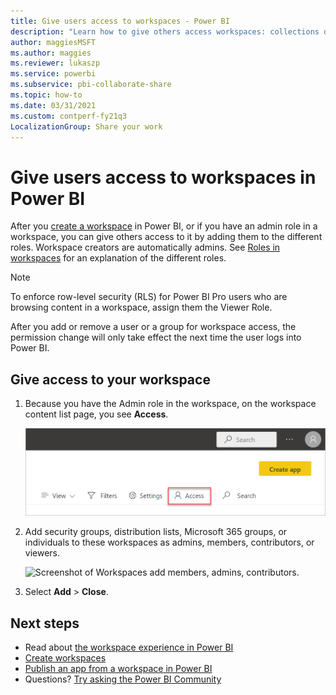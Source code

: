 ```yaml
---
title: Give users access to workspaces - Power BI
description: "Learn how to give others access workspaces: collections of dashboards, reports, and paginated reports built to deliver key metrics for your organization."
author: maggiesMSFT
ms.author: maggies
ms.reviewer: lukaszp
ms.service: powerbi
ms.subservice: pbi-collaborate-share
ms.topic: how-to
ms.date: 03/31/2021
ms.custom: contperf-fy21q3
LocalizationGroup: Share your work
---
```

# Give users access to workspaces in Power BI

After you [create a workspace](service-create-the-new-workspaces.md) in Power BI, or if you have an admin role in a workspace, you can give others access to it by adding them to the different roles. Workspace creators are automatically admins. See [Roles in workspaces](service-roles-new-workspaces.md) for an explanation of the different roles.

> [!NOTE]
> To enforce row-level security (RLS) for Power BI Pro users who are browsing content in a workspace, assign them the Viewer Role.
> 
> After you add or remove a user or a group for workspace access, the permission change will only take effect the next time the user logs into Power BI.

## Give access to your workspace

1. Because you have the Admin role in the workspace, on the workspace content list page, you see **Access**.

    ![Screenshot of Workspaces content list.](media/service-create-the-new-workspaces/power-bi-workspace-access-icon.png)

1. Add security groups, distribution lists, Microsoft 365 groups, or individuals to these workspaces as admins, members, contributors, or viewers. 

    ![Screenshot of Workspaces add members, admins, contributors.](media/service-create-the-new-workspaces/power-bi-workspace-add-members.png)

9. Select **Add** > **Close**.

## Next steps
* Read about [the workspace experience in Power BI](service-new-workspaces.md)
* [Create workspaces](service-create-the-new-workspaces.md)
* [Publish an app from a workspace in Power BI](service-create-distribute-apps.md)
* Questions? [Try asking the Power BI Community](https://community.powerbi.com/)
